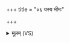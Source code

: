 +++
title = "०६ यस्य भीमः"

+++
<details><summary>मूलम् (VS)</summary>

यस्य॑ भी॒मः प्र॑तीका॒श उ॑द्वे॒पय॑ति॒ पूरु॑षम्। त॒क्मानं॑ वि॒श्वशा॑रदं ब॒हिर्निर्म॑न्त्रयामहे ॥
</details>